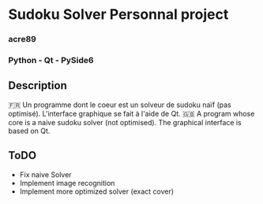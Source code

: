 # Sudoku Solver Personnal project
### acre89
### Python - Qt - PySide6

## Description

🇫🇷 Un programme dont le coeur est un solveur de sudoku naïf (pas optimisé). L'interface graphique se fait à l'aide de Qt.
🇬🇧 A program whose core is a naive sudoku solver (not optimised). The graphical interface is based on Qt.

## ToDO

- Fix naive Solver 
- Implement image recognition 
- Implement more optimized solver (exact cover)

